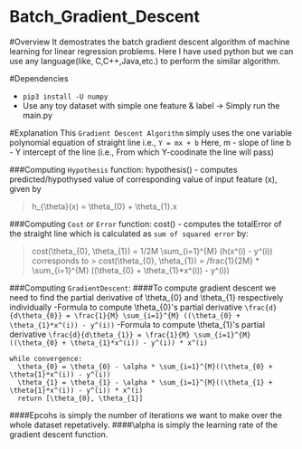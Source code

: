 # Batch_Gradient_Descent

#Overview
It demostrates the batch gradient descent algorithm of machine learning for linear regression problems.
Here I have used python but we can use any language(like, C,C++,Java,etc.) to perform the similar algorithm.

#Dependencies
- `pip3 install -U numpy`
- Use any toy dataset with simple one feature & label
-> Simply run the main.py

#Explanation
This `Gradient Descent Algorithm` simply uses the one variable polynomial equation of straight line i.e., `Y = mx + b`
Here, m - slope of line
      b - Y intercept of the line (i.e., From which Y-coodinate the line will pass)
      
###Computing `Hypothesis` function:
hypothesis() - computes predicted/hypothysed value of corresponding value of input feature (x), given by
> h_{\theta}(x) = \theta_{0} + \theta_{1}.x

###Computing `Cost` or `Error` function:
cost() - computes the totalError of the straight line which is calculated as `sum of squared error` by:
> cost(\theta_{0}, \theta_{1}) = 1/2M \sum_{i=1}^{M} (h(x^(i) - y^(i))
corresponds to > cost(\theta_{0}, \theta_{1}) = /frac{1}{2M} * \sum_{i=1}^{M} ((\theta_{0} + \theta_{1}*x^(i)) - y^(i))

###Computing `GradientDescent`:
####To compute gradient descent we need to find the partial derivative of \theta_{0} and \theta_{1} respectively individually
-Formula to compute \theta_{0}'s partial derivative `\frac{d}{d\theta_{0}} = \frac{1}{M} \sum_{i=1}^{M} ((\theta_{0} + \theta_{1}*x^(i)) - y^(i))`
-Formula to compute \theta_{1}'s partial derivative `\frac{d}{d\theta_{1}} = \frac{1}{M} \sum_{i=1}^{M} ((\theta_{0} + \theta_{1}*x^(i)) - y^(i)) * x^(i)`
```
while convergence:
  \theta_{0} = \theta_{0} - \alpha * \sum_{i=1}^{M}((\theta_{0} + \theta{1}*x^(i)) - y^(i))
  \theta_{1} = \theta_{1} - \alpha * \sum_{i=1}^{M}((\theta_{1} + \theta{1}*x^(i)) - y^(i)) * x^(i)
  return [\theta_{0}, \theta_{1}]
```
####Epcohs is simply the number of iterations we want to make over the whole dataset repetatively.
####\alpha is simply the learning rate of the gradient descent function.
